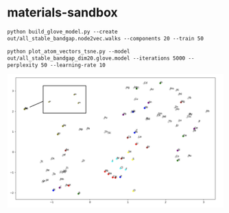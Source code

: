 materials-sandbox
=================

```
python build_glove_model.py --create out/all_stable_bandgap.node2vec.walks --components 20 --train 50
```
```
python plot_atom_vectors_tsne.py --model out/all_stable_bandgap_dim20.glove.model --iterations 5000 --perplexity 50 --learning-rate 10
```
![fig1](resources/all_stable_bandgap_tsne.png)